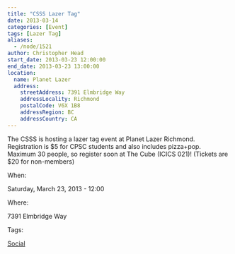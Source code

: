 ```yaml
---
title: "CSSS Lazer Tag"
date: 2013-03-14
categories: [Event]
tags: [Lazer Tag]
aliases:
  - /node/1521
author: Christopher Head
start_date: 2013-03-23 12:00:00
end_date: 2013-03-23 13:00:00
location:
  name: Planet Lazer
  address:
    streetAddress: 7391 Elmbridge Way
    addressLocality: Richmond
    postalCode: V6X 1B8
    addressRegion: BC
    addressCountry: CA
---
```


The CSSS is hosting a lazer tag event at Planet Lazer Richmond. Registration is $5 for CPSC students and also includes pizza+pop. Maximum 30 people, so register soon at The Cube (ICICS 021)! (Tickets are $20 for non-members)

When:

Saturday, March 23, 2013 - 12:00

Where:

7391 Elmbridge Way

Tags:

[Social](/social)
